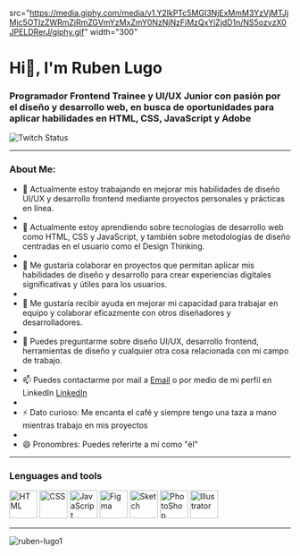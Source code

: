 src="https://media.giphy.com/media/v1.Y2lkPTc5MGI3NjExMmM3YzVjMTJjMjc5OTIzZWRmZjRmZGVmYzMxZmY0NzNjNzFiMzQxYiZjdD1n/NS5ozvzX0JPELDRerJ/giphy.gif" width="300"
<h1 aline="center">Hi👋, I'm Ruben Lugo</h1>
<h3 aline="center">Programador Frontend Trainee y UI/UX Junior con pasión por el diseño y desarrollo web, en busca de oportunidades para aplicar habilidades en HTML, CSS, JavaScript y Adobe</h3>

<div id="badges" aline="center">
    <img alt="Twitch Status" src="https://img.shields.io/twitch/status/Ruben?color=green&style=plastic">
</div>

---

### About Me:

- 🔭  Actualmente estoy trabajando en mejorar mis habilidades de diseño UI/UX y desarrollo frontend mediante proyectos personales y prácticas en línea.
- 
- 🌱  Actualmente estoy aprendiendo sobre tecnologías de desarrollo web como HTML, CSS y JavaScript, y también sobre metodologías de diseño centradas en el usuario como el Design Thinking.
- 
- 👯  Me gustaría colaborar en proyectos que permitan aplicar mis habilidades de diseño y desarrollo para crear experiencias digitales significativas y útiles para los usuarios.
- 
- 🤔  Me gustaría recibir ayuda en mejorar mi capacidad para trabajar en equipo y colaborar eficazmente con otros diseñadores y desarrolladores.
- 
- 💬  Puedes preguntarme sobre diseño UI/UX, desarrollo frontend, herramientas de diseño y cualquier otra cosa relacionada con mi campo de trabajo.
- 
- 📫  Puedes contactarme por mail a [Email](rubenlugo8495@gmail.com) o por medio de mi perfil en LinkedIn [LinkedIn](LinkedIn.com/in/ruben-lugo1)
- 
- ⚡   Dato curioso: Me encanta el café y siempre tengo una taza a mano mientras trabajo en mis proyectos
- 
- 😄  Pronombres: Puedes referirte a mí como "él"

---

<h3>Lenguages and tools</h3>
<div aline="left">
<div>
<img src="https://img.icons8.com/color/1x/html-5.png" title="HTML" alt="HTML" width="50" height="50"/>
<img src="https://img.icons8.com/color/1x/css3.png" title="CSS" alt="CSS" width="50" height="50"/>
<img src="https://img.icons8.com/color/1x/javascript.png" title="JavaScript" alt="JavaScript" width="50" height="50"/>
<img src="https://img.icons8.com/fluency/1x/figma.png" title="Figma" alt="Figma" width="50" height="50"/>
<img src="https://img.icons8.com/plasticine/1x/sketch.png" title="Sketch" alt="Sketch" width="50" height="50"/>
<img src="https://img.icons8.com/color/1x/adobe-photoshop.png" title="PhotoShop" alt="PhotoShop" width="50" height="50"/>
<img src="https://img.icons8.com/color/1x/adobe-illustrator.png" title="Illustrator" alt="Illustrator" width="50" height="50"/>
</div>

---

![ruben-lugo1](https://github-readme-stats.vercel.app/api?username=ruben-lugo1&show_icons=true&theme=radical)
